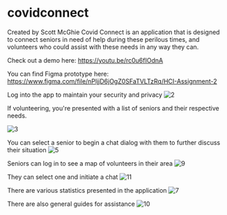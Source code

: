 # covidconnect

Created by Scott McGhie
Covid Connect is an application that is designed to connect seniors in need of help during these perilous times, and volunteers who could assist with these needs in any way they can.

Check out a demo here: https://youtu.be/rc0u6fIOdnA

You can find Figma prototype here: https://www.figma.com/file/nPljjD6jOgZ0SFaTVLTzRq/HCI-Assignment-2

Log into the app to maintain your security and privacy
![2](https://user-images.githubusercontent.com/26985349/111089912-28743580-8504-11eb-95b0-0d7cf32199bc.PNG)

If volunteering, you're presented with a list of seniors and their respective needs.

![3](https://user-images.githubusercontent.com/26985349/111089927-345ff780-8504-11eb-8246-59f5326b0b23.PNG)

You can select a senior to begin a chat dialog with them to further discuss their situation
![5](https://user-images.githubusercontent.com/26985349/111089970-578aa700-8504-11eb-9ef2-0502ee297fde.PNG)

Seniors can log in to see a map of volunteers in their area
![9](https://user-images.githubusercontent.com/26985349/111089999-72f5b200-8504-11eb-93ca-7544f2c056a1.PNG)

They can select one and initiate a chat
![11](https://user-images.githubusercontent.com/26985349/111090019-7ee17400-8504-11eb-8517-2e6339222238.PNG)

There are various statistics presented in the application
![7](https://user-images.githubusercontent.com/26985349/111089981-64a79600-8504-11eb-952d-c8e76337e7a9.PNG)

There are also general guides for assistance
![10](https://user-images.githubusercontent.com/26985349/111090033-8e60bd00-8504-11eb-99fd-e19379f0dcd4.PNG)










